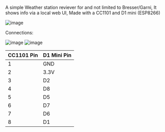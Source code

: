  A simple Weather station reviever for and not limited to Bresser/Garni, It shows info via a local web UI, Made with a CC1101 and D1 mini (ESP8266) 
 
![image](https://github.com/user-attachments/assets/3abae9a5-da13-4954-bd19-1b025aa06c66)

 Connections:
 
![image](https://github.com/user-attachments/assets/78f303c8-a2fe-48b2-8f60-2aa954468118)
![image](https://github.com/user-attachments/assets/07f7664a-dc10-4586-98b4-dfb3d8cedcca)

| CC1101 Pin | D1 Mini Pin |
|------------|-------------|
| 1          | GND         |
| 2          | 3.3V        |
| 3          | D2          |
| 4          | D8          |
| 5          | D5          |
| 6          | D7          |
| 7          | D6          |
| 8          | D1          |

